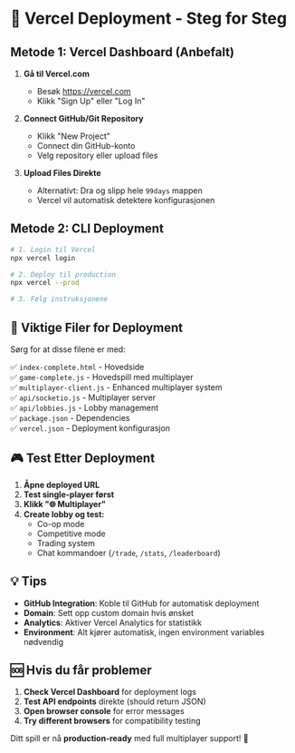 # 🚀 Vercel Deployment - Steg for Steg

## Metode 1: Vercel Dashboard (Anbefalt)

1. **Gå til Vercel.com**
   - Besøk https://vercel.com
   - Klikk "Sign Up" eller "Log In"

2. **Connect GitHub/Git Repository**
   - Klikk "New Project"
   - Connect din GitHub-konto
   - Velg repository eller upload files

3. **Upload Files Direkte**
   - Alternativt: Dra og slipp hele `99days` mappen
   - Vercel vil automatisk detektere konfigurasjonen

## Metode 2: CLI Deployment

```bash
# 1. Login til Vercel
npx vercel login

# 2. Deploy til production
npx vercel --prod

# 3. Følg instruksjonene
```

## 📁 Viktige Filer for Deployment

Sørg for at disse filene er med:

✅ `index-complete.html` - Hovedside  
✅ `game-complete.js` - Hovedspill med multiplayer  
✅ `multiplayer-client.js` - Enhanced multiplayer system  
✅ `api/socketio.js` - Multiplayer server  
✅ `api/lobbies.js` - Lobby management  
✅ `package.json` - Dependencies  
✅ `vercel.json` - Deployment konfigurasjon  

## 🎮 Test Etter Deployment

1. **Åpne deployed URL**
2. **Test single-player først**
3. **Klikk "🌐 Multiplayer"**
4. **Create lobby og test:**
   - Co-op mode
   - Competitive mode
   - Trading system
   - Chat kommandoer (`/trade`, `/stats`, `/leaderboard`)

## 💡 Tips

- **GitHub Integration**: Koble til GitHub for automatisk deployment
- **Domain**: Sett opp custom domain hvis ønsket
- **Analytics**: Aktiver Vercel Analytics for statistikk
- **Environment**: Alt kjører automatisk, ingen environment variables nødvendig

## 🆘 Hvis du får problemer

1. **Check Vercel Dashboard** for deployment logs
2. **Test API endpoints** direkte (should return JSON)
3. **Open browser console** for error messages
4. **Try different browsers** for compatibility testing

Ditt spill er nå **production-ready** med full multiplayer support! 🎉

